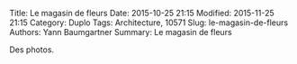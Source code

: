 Title: Le magasin de fleurs
Date: 2015-10-25 21:15
Modified: 2015-11-25 21:15
Category: Duplo
Tags: Architecture, 10571
Slug: le-magasin-de-fleurs
Authors: Yann Baumgartner
Summary: Le magasin de fleurs

Des photos.
